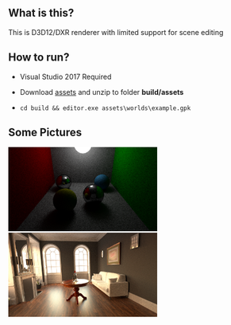 ## What is this?

This is D3D12/DXR renderer with limited support for scene editing

## How to run?

* Visual Studio 2017 Required

* Download [assets](https://1drv.ms/f/s!AscuI7zTwJKYlE_8553hmdxcn5up) and unzip to folder **build/assets**

* `cd build && editor.exe assets\worlds\example.gpk`

## Some Pictures

<img src="https://github.com/yngccc/agby/blob/master/misc/spheres.png" width="300">

<img src="https://github.com/yngccc/agby/blob/master/misc/fireplace.png" width="300">

